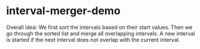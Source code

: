 # interval-merger-demo
Overall idea: We first sort the intervals based on their start values. Then we go through the sorted list and merge all overlapping intervals. A new interval is started if the next interval does not overlap with the current interval. 
